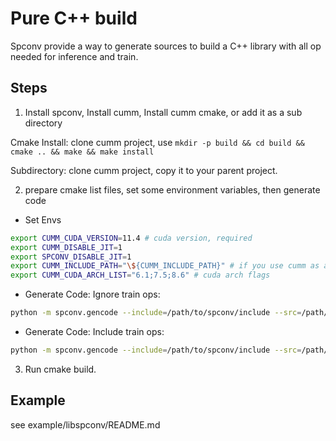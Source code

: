 # Pure C++ build

Spconv provide a way to generate sources to build a C++ library with all op needed for inference and train.

## Steps

1. Install spconv, Install cumm, Install cumm cmake, or add it as a sub directory

Cmake Install: clone cumm project, use ```mkdir -p build && cd build && cmake .. && make && make install```

Subdirectory: clone cumm project, copy it to your parent project.

2. prepare cmake list files, set some environment variables, then generate code

* Set Envs

```Bash
export CUMM_CUDA_VERSION=11.4 # cuda version, required
export CUMM_DISABLE_JIT=1
export SPCONV_DISABLE_JIT=1
export CUMM_INCLUDE_PATH="\${CUMM_INCLUDE_PATH}" # if you use cumm as a subdirectory, you need this to find cumm includes.
export CUMM_CUDA_ARCH_LIST="6.1;7.5;8.6" # cuda arch flags
```

* Generate Code: Ignore train ops:

```Bash
python -m spconv.gencode --include=/path/to/spconv/include --src=/path/to/spconv/src --inference_only=True
```

* Generate Code: Include train ops: 

```Bash
python -m spconv.gencode --include=/path/to/spconv/include --src=/path/to/spconv/src
```

3. Run cmake build.


## Example

see example/libspconv/README.md
